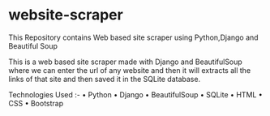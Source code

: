 # website-scraper
This Repository contains Web based site scraper using Python,Django and Beautiful Soup

This is a web based site scraper made with Django and BeautifulSoup where we can enter the url of any website and then it will extracts all the links of that site and then saved it in the SQLite database.

Technologies Used :-
• Python
• Django
• BeautifulSoup
• SQLite
• HTML
• CSS
• Bootstrap
